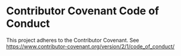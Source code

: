 # Contributor Covenant Code of Conduct
This project adheres to the Contributor Covenant. See https://www.contributor-covenant.org/version/2/1/code_of_conduct/
